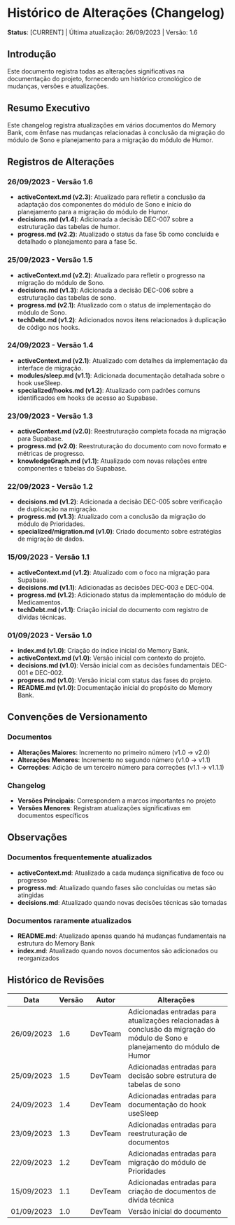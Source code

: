 # Histórico de Alterações (Changelog)

**Status**: [CURRENT] | Última atualização: 26/09/2023 | Versão: 1.6

## Introdução
Este documento registra todas as alterações significativas na documentação do projeto, fornecendo um histórico cronológico de mudanças, versões e atualizações.

## Resumo Executivo
Este changelog registra atualizações em vários documentos do Memory Bank, com ênfase nas mudanças relacionadas à conclusão da migração do módulo de Sono e planejamento para a migração do módulo de Humor.

## Registros de Alterações

### 26/09/2023 - Versão 1.6
- **activeContext.md (v2.3)**: Atualizado para refletir a conclusão da adaptação dos componentes do módulo de Sono e início do planejamento para a migração do módulo de Humor.
- **decisions.md (v1.4)**: Adicionada a decisão DEC-007 sobre a estruturação das tabelas de humor.
- **progress.md (v2.2)**: Atualizado o status da fase 5b como concluída e detalhado o planejamento para a fase 5c.

### 25/09/2023 - Versão 1.5
- **activeContext.md (v2.2)**: Atualizado para refletir o progresso na migração do módulo de Sono.
- **decisions.md (v1.3)**: Adicionada a decisão DEC-006 sobre a estruturação das tabelas de sono.
- **progress.md (v2.1)**: Atualizado com o status de implementação do módulo de Sono.
- **techDebt.md (v1.2)**: Adicionados novos itens relacionados à duplicação de código nos hooks.

### 24/09/2023 - Versão 1.4
- **activeContext.md (v2.1)**: Atualizado com detalhes da implementação da interface de migração.
- **modules/sleep.md (v1.1)**: Adicionada documentação detalhada sobre o hook useSleep.
- **specialized/hooks.md (v1.2)**: Atualizado com padrões comuns identificados em hooks de acesso ao Supabase.

### 23/09/2023 - Versão 1.3
- **activeContext.md (v2.0)**: Reestruturação completa focada na migração para Supabase.
- **progress.md (v2.0)**: Reestruturação do documento com novo formato e métricas de progresso.
- **knowledgeGraph.md (v1.1)**: Atualizado com novas relações entre componentes e tabelas do Supabase.

### 22/09/2023 - Versão 1.2
- **decisions.md (v1.2)**: Adicionada a decisão DEC-005 sobre verificação de duplicação na migração.
- **progress.md (v1.3)**: Atualizado com a conclusão da migração do módulo de Prioridades.
- **specialized/migration.md (v1.0)**: Criado documento sobre estratégias de migração de dados.

### 15/09/2023 - Versão 1.1
- **activeContext.md (v1.2)**: Atualizado com o foco na migração para Supabase.
- **decisions.md (v1.1)**: Adicionadas as decisões DEC-003 e DEC-004.
- **progress.md (v1.2)**: Adicionado status da implementação do módulo de Medicamentos.
- **techDebt.md (v1.1)**: Criação inicial do documento com registro de dívidas técnicas.

### 01/09/2023 - Versão 1.0
- **index.md (v1.0)**: Criação do índice inicial do Memory Bank.
- **activeContext.md (v1.0)**: Versão inicial com contexto do projeto.
- **decisions.md (v1.0)**: Versão inicial com as decisões fundamentais DEC-001 e DEC-002.
- **progress.md (v1.0)**: Versão inicial com status das fases do projeto.
- **README.md (v1.0)**: Documentação inicial do propósito do Memory Bank.

## Convenções de Versionamento

### Documentos
- **Alterações Maiores**: Incremento no primeiro número (v1.0 → v2.0)
- **Alterações Menores**: Incremento no segundo número (v1.0 → v1.1)
- **Correções**: Adição de um terceiro número para correções (v1.1 → v1.1.1)

### Changelog
- **Versões Principais**: Correspondem a marcos importantes no projeto
- **Versões Menores**: Registram atualizações significativas em documentos específicos

## Observações

### Documentos frequentemente atualizados
- **activeContext.md**: Atualizado a cada mudança significativa de foco ou progresso
- **progress.md**: Atualizado quando fases são concluídas ou metas são atingidas
- **decisions.md**: Atualizado quando novas decisões técnicas são tomadas

### Documentos raramente atualizados
- **README.md**: Atualizado apenas quando há mudanças fundamentais na estrutura do Memory Bank
- **index.md**: Atualizado quando novos documentos são adicionados ou reorganizados

## Histórico de Revisões

| Data | Versão | Autor | Alterações |
|------|--------|-------|------------|
| 26/09/2023 | 1.6 | DevTeam | Adicionadas entradas para atualizações relacionadas à conclusão da migração do módulo de Sono e planejamento do módulo de Humor |
| 25/09/2023 | 1.5 | DevTeam | Adicionadas entradas para decisão sobre estrutura de tabelas de sono |
| 24/09/2023 | 1.4 | DevTeam | Adicionadas entradas para documentação do hook useSleep |
| 23/09/2023 | 1.3 | DevTeam | Adicionadas entradas para reestruturação de documentos |
| 22/09/2023 | 1.2 | DevTeam | Adicionadas entradas para migração do módulo de Prioridades |
| 15/09/2023 | 1.1 | DevTeam | Adicionadas entradas para criação de documentos de dívida técnica |
| 01/09/2023 | 1.0 | DevTeam | Versão inicial do documento | 
